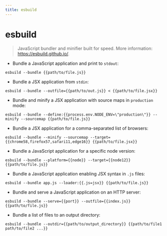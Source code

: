 ```yaml
---
title: esbuild
---
```

# esbuild

> JavaScript bundler and minifier built for speed.
> More information: <https://esbuild.github.io/>.

- Bundle a JavaScript application and print to `stdout`:

`esbuild --bundle {{path/to/file.js}}`

- Bundle a JSX application from `stdin`:

`esbuild --bundle --outfile={{path/to/out.js}} < {{path/to/file.jsx}}`

- Bundle and minify a JSX application with source maps in `production` mode:

`esbuild --bundle --define:{{process.env.NODE_ENV=\"production\"}} --minify --sourcemap {{path/to/file.js}}`

- Bundle a JSX application for a comma-separated list of browsers:

`esbuild --bundle --minify --sourcemap --target={{chrome58,firefox57,safari11,edge16}} {{path/to/file.jsx}}`

- Bundle a JavaScript application for a specific node version:

`esbuild --bundle --platform={{node}} --target={{node12}} {{path/to/file.js}}`

- Bundle a JavaScript application enabling JSX syntax in `.js` files:

`esbuild --bundle app.js --loader:{{.js=jsx}} {{path/to/file.js}}`

- Bundle and serve a JavaScript application on an HTTP server:

`esbuild --bundle --serve={{port}} --outfile={{index.js}} {{path/to/file.js}}`

- Bundle a list of files to an output directory:

`esbuild --bundle --outdir={{path/to/output_directory}} {{path/to/file1 path/to/file2 ...}}`
